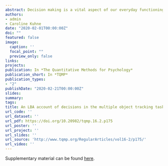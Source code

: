 ```yaml
---
abstract: Decision making is a vital aspect of our everyday functioning, from simple perceptual demands to more complex and meaningful decisions. The strategy adopted to make such decisions is often viewed as balancing elements of speed and caution, i.e. making fast or careful decisions. Using sequential sampling models to analyse decision making data can allow us to tease apart strategic differences, such as being more or less cautious, from processing differences, which would otherwise be indistinguishable in behavioural data. Our study used a multiple object tracking task where student participants and a highly skilled military group were compared on their ability to track several items at once. Using a mathematical model of decision making (the linear ballistic accumulator), we show the underpinnings of how two groups differ in performance. Results showed a large difference between the groups on accuracy, with the Royal Australian Air Force (RAAF) group outperforming students. An interaction effect was observed between groups and level of difficulty in response times, where RAAF response times slowed at a greater rate than the student group as difficulty increased. Model results indicated that the RAAF personnel were more cautious in their decisions than students, and had faster processing in some conditions. Our study shows the strength of sequential sampling models, as well as providing a first attempt at fitting a sequential sampling model to data from a multiple object tracking task.
authors:
- admin
- Caroline Kuhne
date: "2020-02-01T00:00:00Z"
doi: ""
featured: false
image:
  caption: ''
  focal_point: ""
  preview_only: false
links:
projects:
publication: In *The Quantitative Methods for Psychology*
publication_short: In *TQMP*
publication_types:
- "2"
publishDate: "2020-02-21T00:00:00Z"
slides: 
summary: 
tags:
title: An LBA account of decisions in the multiple object tracking task?
url_code: ''
url_dataset: ''
url_pdf: https://doi.org/10.20982/tqmp.16.2.p175
url_poster: ''
url_project: ''
url_slides: ''
url_source: 'http://www.tqmp.org/RegularArticles/vol16-2/p175/'
url_video: ''
---
```



Supplementary material can be found [here](https://osf.io/em9jt/).


